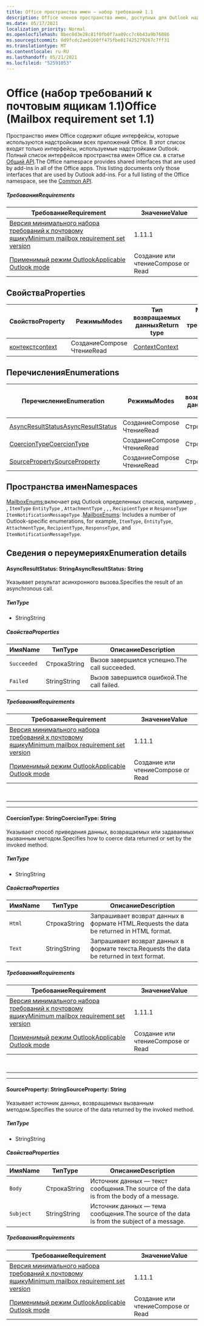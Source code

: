 ```yaml
---
title: Office пространства имен — набор требований 1.1
description: Office членов пространства имен, доступных для Outlook надстройки с помощью API почтовых ящиков, набор 1.1.
ms.date: 05/17/2021
localization_priority: Normal
ms.openlocfilehash: 8bec8d3e28c81f0fb0f7aa09cc7c6b43a9b76086
ms.sourcegitcommit: 0d9fcdc2aeb160ff475fbe817425279267c7ff31
ms.translationtype: MT
ms.contentlocale: ru-RU
ms.lasthandoff: 05/21/2021
ms.locfileid: "52591053"
---
```

# <a name="office-mailbox-requirement-set-11"></a><span data-ttu-id="337c9-103">Office (набор требований к почтовым ящикам 1.1)</span><span class="sxs-lookup"><span data-stu-id="337c9-103">Office (Mailbox requirement set 1.1)</span></span>

<span data-ttu-id="337c9-p101">Пространство имен Office содержит общие интерфейсы, которые используются надстройками всех приложений Office. В этот список входят только интерфейсы, используемые надстройками Outlook. Полный список интерфейсов пространства имен Office см. в статье [Общий API](/javascript/api/office).</span><span class="sxs-lookup"><span data-stu-id="337c9-p101">The Office namespace provides shared interfaces that are used by add-ins in all of the Office apps. This listing documents only those interfaces that are used by Outlook add-ins. For a full listing of the Office namespace, see the [Common API](/javascript/api/office).</span></span>

##### <a name="requirements"></a><span data-ttu-id="337c9-106">Требования</span><span class="sxs-lookup"><span data-stu-id="337c9-106">Requirements</span></span>

|<span data-ttu-id="337c9-107">Требование</span><span class="sxs-lookup"><span data-stu-id="337c9-107">Requirement</span></span>| <span data-ttu-id="337c9-108">Значение</span><span class="sxs-lookup"><span data-stu-id="337c9-108">Value</span></span>|
|---|---|
|[<span data-ttu-id="337c9-109">Версия минимального набора требований к почтовому ящику</span><span class="sxs-lookup"><span data-stu-id="337c9-109">Minimum mailbox requirement set version</span></span>](../../requirement-sets/outlook-api-requirement-sets.md)| <span data-ttu-id="337c9-110">1.1</span><span class="sxs-lookup"><span data-stu-id="337c9-110">1.1</span></span>|
|[<span data-ttu-id="337c9-111">Применимый режим Outlook</span><span class="sxs-lookup"><span data-stu-id="337c9-111">Applicable Outlook mode</span></span>](../../../outlook/outlook-add-ins-overview.md#extension-points)| <span data-ttu-id="337c9-112">Создание или чтение</span><span class="sxs-lookup"><span data-stu-id="337c9-112">Compose or Read</span></span>|

## <a name="properties"></a><span data-ttu-id="337c9-113">Свойства</span><span class="sxs-lookup"><span data-stu-id="337c9-113">Properties</span></span>

| <span data-ttu-id="337c9-114">Свойство</span><span class="sxs-lookup"><span data-stu-id="337c9-114">Property</span></span> | <span data-ttu-id="337c9-115">Режимы</span><span class="sxs-lookup"><span data-stu-id="337c9-115">Modes</span></span> | <span data-ttu-id="337c9-116">Тип возвращаемых данных</span><span class="sxs-lookup"><span data-stu-id="337c9-116">Return type</span></span> | <span data-ttu-id="337c9-117">Minimum</span><span class="sxs-lookup"><span data-stu-id="337c9-117">Minimum</span></span><br><span data-ttu-id="337c9-118">набор требований</span><span class="sxs-lookup"><span data-stu-id="337c9-118">requirement set</span></span> |
|---|---|---|:---:|
| [<span data-ttu-id="337c9-119">контекст</span><span class="sxs-lookup"><span data-stu-id="337c9-119">context</span></span>](office.context.md) | <span data-ttu-id="337c9-120">Создание</span><span class="sxs-lookup"><span data-stu-id="337c9-120">Compose</span></span><br><span data-ttu-id="337c9-121">Чтение</span><span class="sxs-lookup"><span data-stu-id="337c9-121">Read</span></span> | [<span data-ttu-id="337c9-122">Context</span><span class="sxs-lookup"><span data-stu-id="337c9-122">Context</span></span>](/javascript/api/office/office.context?view=outlook-js-1.1&preserve-view=true) | [<span data-ttu-id="337c9-123">1.1</span><span class="sxs-lookup"><span data-stu-id="337c9-123">1.1</span></span>](../requirement-set-1.1/outlook-requirement-set-1.1.md) |

## <a name="enumerations"></a><span data-ttu-id="337c9-124">Перечисления</span><span class="sxs-lookup"><span data-stu-id="337c9-124">Enumerations</span></span>

| <span data-ttu-id="337c9-125">Перечисление</span><span class="sxs-lookup"><span data-stu-id="337c9-125">Enumeration</span></span> | <span data-ttu-id="337c9-126">Режимы</span><span class="sxs-lookup"><span data-stu-id="337c9-126">Modes</span></span> | <span data-ttu-id="337c9-127">Тип возвращаемых данных</span><span class="sxs-lookup"><span data-stu-id="337c9-127">Return type</span></span> | <span data-ttu-id="337c9-128">Minimum</span><span class="sxs-lookup"><span data-stu-id="337c9-128">Minimum</span></span><br><span data-ttu-id="337c9-129">набор требований</span><span class="sxs-lookup"><span data-stu-id="337c9-129">requirement set</span></span> |
|---|---|---|:---:|
| [<span data-ttu-id="337c9-130">AsyncResultStatus</span><span class="sxs-lookup"><span data-stu-id="337c9-130">AsyncResultStatus</span></span>](#asyncresultstatus-string) | <span data-ttu-id="337c9-131">Создание</span><span class="sxs-lookup"><span data-stu-id="337c9-131">Compose</span></span><br><span data-ttu-id="337c9-132">Чтение</span><span class="sxs-lookup"><span data-stu-id="337c9-132">Read</span></span> | <span data-ttu-id="337c9-133">Строка</span><span class="sxs-lookup"><span data-stu-id="337c9-133">String</span></span> | [<span data-ttu-id="337c9-134">1.1</span><span class="sxs-lookup"><span data-stu-id="337c9-134">1.1</span></span>](../requirement-set-1.1/outlook-requirement-set-1.1.md) |
| [<span data-ttu-id="337c9-135">CoercionType</span><span class="sxs-lookup"><span data-stu-id="337c9-135">CoercionType</span></span>](#coerciontype-string) | <span data-ttu-id="337c9-136">Создание</span><span class="sxs-lookup"><span data-stu-id="337c9-136">Compose</span></span><br><span data-ttu-id="337c9-137">Чтение</span><span class="sxs-lookup"><span data-stu-id="337c9-137">Read</span></span> | <span data-ttu-id="337c9-138">Строка</span><span class="sxs-lookup"><span data-stu-id="337c9-138">String</span></span> | [<span data-ttu-id="337c9-139">1.1</span><span class="sxs-lookup"><span data-stu-id="337c9-139">1.1</span></span>](../requirement-set-1.1/outlook-requirement-set-1.1.md) |
| [<span data-ttu-id="337c9-140">SourceProperty</span><span class="sxs-lookup"><span data-stu-id="337c9-140">SourceProperty</span></span>](#sourceproperty-string) | <span data-ttu-id="337c9-141">Создание</span><span class="sxs-lookup"><span data-stu-id="337c9-141">Compose</span></span><br><span data-ttu-id="337c9-142">Чтение</span><span class="sxs-lookup"><span data-stu-id="337c9-142">Read</span></span> | <span data-ttu-id="337c9-143">Строка</span><span class="sxs-lookup"><span data-stu-id="337c9-143">String</span></span> | [<span data-ttu-id="337c9-144">1.1</span><span class="sxs-lookup"><span data-stu-id="337c9-144">1.1</span></span>](../requirement-set-1.1/outlook-requirement-set-1.1.md) |

## <a name="namespaces"></a><span data-ttu-id="337c9-145">Пространства имен</span><span class="sxs-lookup"><span data-stu-id="337c9-145">Namespaces</span></span>

<span data-ttu-id="337c9-146">[MailboxEnums:](/javascript/api/outlook/office.mailboxenums.attachmentcontentformat?view=outlook-js-1.1&preserve-view=true)включает ряд Outlook определенных списков, например , , `ItemType` `EntityType` , `AttachmentType` , , , `RecipientType` и `ResponseType` `ItemNotificationMessageType` .</span><span class="sxs-lookup"><span data-stu-id="337c9-146">[MailboxEnums](/javascript/api/outlook/office.mailboxenums.attachmentcontentformat?view=outlook-js-1.1&preserve-view=true): Includes a number of Outlook-specific enumerations, for example, `ItemType`, `EntityType`, `AttachmentType`, `RecipientType`, `ResponseType`, and `ItemNotificationMessageType`.</span></span>

## <a name="enumeration-details"></a><span data-ttu-id="337c9-147">Сведения о переумериях</span><span class="sxs-lookup"><span data-stu-id="337c9-147">Enumeration details</span></span>

#### <a name="asyncresultstatus-string"></a><span data-ttu-id="337c9-148">AsyncResultStatus: String</span><span class="sxs-lookup"><span data-stu-id="337c9-148">AsyncResultStatus: String</span></span>

<span data-ttu-id="337c9-149">Указывает результат асинхронного вызова.</span><span class="sxs-lookup"><span data-stu-id="337c9-149">Specifies the result of an asynchronous call.</span></span>

##### <a name="type"></a><span data-ttu-id="337c9-150">Тип</span><span class="sxs-lookup"><span data-stu-id="337c9-150">Type</span></span>

*   <span data-ttu-id="337c9-151">String</span><span class="sxs-lookup"><span data-stu-id="337c9-151">String</span></span>

##### <a name="properties"></a><span data-ttu-id="337c9-152">Свойства</span><span class="sxs-lookup"><span data-stu-id="337c9-152">Properties</span></span>

|<span data-ttu-id="337c9-153">Имя</span><span class="sxs-lookup"><span data-stu-id="337c9-153">Name</span></span>| <span data-ttu-id="337c9-154">Тип</span><span class="sxs-lookup"><span data-stu-id="337c9-154">Type</span></span>| <span data-ttu-id="337c9-155">Описание</span><span class="sxs-lookup"><span data-stu-id="337c9-155">Description</span></span>|
|---|---|---|
|`Succeeded`| <span data-ttu-id="337c9-156">Строка</span><span class="sxs-lookup"><span data-stu-id="337c9-156">String</span></span>|<span data-ttu-id="337c9-157">Вызов завершился успешно.</span><span class="sxs-lookup"><span data-stu-id="337c9-157">The call succeeded.</span></span>|
|`Failed`| <span data-ttu-id="337c9-158">String</span><span class="sxs-lookup"><span data-stu-id="337c9-158">String</span></span>|<span data-ttu-id="337c9-159">Вызов завершился ошибкой.</span><span class="sxs-lookup"><span data-stu-id="337c9-159">The call failed.</span></span>|

##### <a name="requirements"></a><span data-ttu-id="337c9-160">Требования</span><span class="sxs-lookup"><span data-stu-id="337c9-160">Requirements</span></span>

|<span data-ttu-id="337c9-161">Требование</span><span class="sxs-lookup"><span data-stu-id="337c9-161">Requirement</span></span>| <span data-ttu-id="337c9-162">Значение</span><span class="sxs-lookup"><span data-stu-id="337c9-162">Value</span></span>|
|---|---|
|[<span data-ttu-id="337c9-163">Версия минимального набора требований к почтовому ящику</span><span class="sxs-lookup"><span data-stu-id="337c9-163">Minimum mailbox requirement set version</span></span>](../../requirement-sets/outlook-api-requirement-sets.md)| <span data-ttu-id="337c9-164">1.1</span><span class="sxs-lookup"><span data-stu-id="337c9-164">1.1</span></span>|
|[<span data-ttu-id="337c9-165">Применимый режим Outlook</span><span class="sxs-lookup"><span data-stu-id="337c9-165">Applicable Outlook mode</span></span>](../../../outlook/outlook-add-ins-overview.md#extension-points)| <span data-ttu-id="337c9-166">Создание или чтение</span><span class="sxs-lookup"><span data-stu-id="337c9-166">Compose or Read</span></span>|

<br>

---
---

#### <a name="coerciontype-string"></a><span data-ttu-id="337c9-167">CoercionType: String</span><span class="sxs-lookup"><span data-stu-id="337c9-167">CoercionType: String</span></span>

<span data-ttu-id="337c9-168">Указывает способ приведения данных, возвращаемых или задаваемых вызванным методом.</span><span class="sxs-lookup"><span data-stu-id="337c9-168">Specifies how to coerce data returned or set by the invoked method.</span></span>

##### <a name="type"></a><span data-ttu-id="337c9-169">Тип</span><span class="sxs-lookup"><span data-stu-id="337c9-169">Type</span></span>

*   <span data-ttu-id="337c9-170">String</span><span class="sxs-lookup"><span data-stu-id="337c9-170">String</span></span>

##### <a name="properties"></a><span data-ttu-id="337c9-171">Свойства</span><span class="sxs-lookup"><span data-stu-id="337c9-171">Properties</span></span>

|<span data-ttu-id="337c9-172">Имя</span><span class="sxs-lookup"><span data-stu-id="337c9-172">Name</span></span>| <span data-ttu-id="337c9-173">Тип</span><span class="sxs-lookup"><span data-stu-id="337c9-173">Type</span></span>| <span data-ttu-id="337c9-174">Описание</span><span class="sxs-lookup"><span data-stu-id="337c9-174">Description</span></span>|
|---|---|---|
|`Html`| <span data-ttu-id="337c9-175">Строка</span><span class="sxs-lookup"><span data-stu-id="337c9-175">String</span></span>|<span data-ttu-id="337c9-176">Запрашивает возврат данных в формате HTML.</span><span class="sxs-lookup"><span data-stu-id="337c9-176">Requests the data be returned in HTML format.</span></span>|
|`Text`| <span data-ttu-id="337c9-177">String</span><span class="sxs-lookup"><span data-stu-id="337c9-177">String</span></span>|<span data-ttu-id="337c9-178">Запрашивает возврат данных в формате текста.</span><span class="sxs-lookup"><span data-stu-id="337c9-178">Requests the data be returned in text format.</span></span>|

##### <a name="requirements"></a><span data-ttu-id="337c9-179">Требования</span><span class="sxs-lookup"><span data-stu-id="337c9-179">Requirements</span></span>

|<span data-ttu-id="337c9-180">Требование</span><span class="sxs-lookup"><span data-stu-id="337c9-180">Requirement</span></span>| <span data-ttu-id="337c9-181">Значение</span><span class="sxs-lookup"><span data-stu-id="337c9-181">Value</span></span>|
|---|---|
|[<span data-ttu-id="337c9-182">Версия минимального набора требований к почтовому ящику</span><span class="sxs-lookup"><span data-stu-id="337c9-182">Minimum mailbox requirement set version</span></span>](../../requirement-sets/outlook-api-requirement-sets.md)| <span data-ttu-id="337c9-183">1.1</span><span class="sxs-lookup"><span data-stu-id="337c9-183">1.1</span></span>|
|[<span data-ttu-id="337c9-184">Применимый режим Outlook</span><span class="sxs-lookup"><span data-stu-id="337c9-184">Applicable Outlook mode</span></span>](../../../outlook/outlook-add-ins-overview.md#extension-points)| <span data-ttu-id="337c9-185">Создание или чтение</span><span class="sxs-lookup"><span data-stu-id="337c9-185">Compose or Read</span></span>|

<br>

---
---

#### <a name="sourceproperty-string"></a><span data-ttu-id="337c9-186">SourceProperty: String</span><span class="sxs-lookup"><span data-stu-id="337c9-186">SourceProperty: String</span></span>

<span data-ttu-id="337c9-187">Указывает источник данных, возвращаемых вызванным методом.</span><span class="sxs-lookup"><span data-stu-id="337c9-187">Specifies the source of the data returned by the invoked method.</span></span>

##### <a name="type"></a><span data-ttu-id="337c9-188">Тип</span><span class="sxs-lookup"><span data-stu-id="337c9-188">Type</span></span>

*   <span data-ttu-id="337c9-189">String</span><span class="sxs-lookup"><span data-stu-id="337c9-189">String</span></span>

##### <a name="properties"></a><span data-ttu-id="337c9-190">Свойства</span><span class="sxs-lookup"><span data-stu-id="337c9-190">Properties</span></span>

|<span data-ttu-id="337c9-191">Имя</span><span class="sxs-lookup"><span data-stu-id="337c9-191">Name</span></span>| <span data-ttu-id="337c9-192">Тип</span><span class="sxs-lookup"><span data-stu-id="337c9-192">Type</span></span>| <span data-ttu-id="337c9-193">Описание</span><span class="sxs-lookup"><span data-stu-id="337c9-193">Description</span></span>|
|---|---|---|
|`Body`| <span data-ttu-id="337c9-194">Строка</span><span class="sxs-lookup"><span data-stu-id="337c9-194">String</span></span>|<span data-ttu-id="337c9-195">Источник данных — текст сообщения.</span><span class="sxs-lookup"><span data-stu-id="337c9-195">The source of the data is from the body of a message.</span></span>|
|`Subject`| <span data-ttu-id="337c9-196">String</span><span class="sxs-lookup"><span data-stu-id="337c9-196">String</span></span>|<span data-ttu-id="337c9-197">Источник данных — тема сообщения.</span><span class="sxs-lookup"><span data-stu-id="337c9-197">The source of the data is from the subject of a message.</span></span>|

##### <a name="requirements"></a><span data-ttu-id="337c9-198">Требования</span><span class="sxs-lookup"><span data-stu-id="337c9-198">Requirements</span></span>

|<span data-ttu-id="337c9-199">Требование</span><span class="sxs-lookup"><span data-stu-id="337c9-199">Requirement</span></span>| <span data-ttu-id="337c9-200">Значение</span><span class="sxs-lookup"><span data-stu-id="337c9-200">Value</span></span>|
|---|---|
|[<span data-ttu-id="337c9-201">Версия минимального набора требований к почтовому ящику</span><span class="sxs-lookup"><span data-stu-id="337c9-201">Minimum mailbox requirement set version</span></span>](../../requirement-sets/outlook-api-requirement-sets.md)| <span data-ttu-id="337c9-202">1.1</span><span class="sxs-lookup"><span data-stu-id="337c9-202">1.1</span></span>|
|[<span data-ttu-id="337c9-203">Применимый режим Outlook</span><span class="sxs-lookup"><span data-stu-id="337c9-203">Applicable Outlook mode</span></span>](../../../outlook/outlook-add-ins-overview.md#extension-points)| <span data-ttu-id="337c9-204">Создание или чтение</span><span class="sxs-lookup"><span data-stu-id="337c9-204">Compose or Read</span></span>|